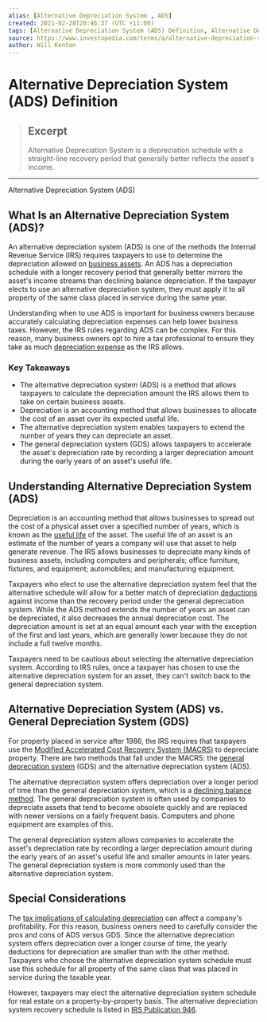 ```yaml
---
alias: [Alternative Depreciation System , ADS]
created: 2021-02-28T20:46:37 (UTC +11:00)
tags: [Alternative Depreciation System (ADS) Definition, Alternative Depreciation System (ADS)]
source: https://www.investopedia.com/terms/a/alternative-depreciation-system.asp
author: Will Kenton
---
```


# Alternative Depreciation System (ADS) Definition

> ## Excerpt
> Alternative Depreciation System is a depreciation schedule with a straight-line recovery period that generally better reflects the asset's income.

---

Alternative Depreciation System (ADS)
## What Is an Alternative Depreciation System (ADS)?

An alternative depreciation system (ADS) is one of the methods the Internal Revenue Service (IRS) requires taxpayers to use to determine the depreciation allowed on [business assets](https://www.investopedia.com/terms/b/business-asset.asp). An ADS has a depreciation schedule with a longer recovery period that generally better mirrors the asset's income streams than declining balance depreciation. If the taxpayer elects to use an alternative depreciation system, they must apply it to all property of the same class placed in service during the same year.

Understanding when to use ADS is important for business owners because accurately calculating depreciation expenses can help lower business taxes. However, the IRS rules regarding ADS can be complex. For this reason, many business owners opt to hire a tax professional to ensure they take as much [depreciation expense](https://www.investopedia.com/terms/d/depreciation.asp) as the IRS allows.

### Key Takeaways

-   The alternative depreciation system (ADS) is a method that allows taxpayers to calculate the depreciation amount the IRS allows them to take on certain business assets.
-   Depreciation is an accounting method that allows businesses to allocate the cost of an asset over its expected useful life.
-   The alternative depreciation system enables taxpayers to extend the number of years they can depreciate an asset.
-   The general depreciation system (GDS) allows taxpayers to accelerate the asset's depreciation rate by recording a larger depreciation amount during the early years of an asset's useful life.

## Understanding Alternative Depreciation System (ADS)

Depreciation is an accounting method that allows businesses to spread out the cost of a physical asset over a specified number of years, which is known as the [useful life](https://www.investopedia.com/terms/u/usefullife.asp) of the asset. The useful life of an asset is an estimate of the number of years a company will use that asset to help generate revenue. The IRS allows businesses to depreciate many kinds of business assets, including computers and peripherals; office furniture, fixtures, and equipment; automobiles; and manufacturing equipment.

Taxpayers who elect to use the alternative depreciation system feel that the alternative schedule will allow for a better match of depreciation [deductions](https://www.investopedia.com/terms/d/deduction.asp) against income than the recovery period under the general depreciation system. While the ADS method extends the number of years an asset can be depreciated, it also decreases the annual depreciation cost. The depreciation amount is set at an equal amount each year with the exception of the first and last years, which are generally lower because they do not include a full twelve months.

Taxpayers need to be cautious about selecting the alternative depreciation system. According to IRS rules, once a taxpayer has chosen to use the alternative depreciation system for an asset, they can't switch back to the general depreciation system.

## Alternative Depreciation System (ADS) vs. General Depreciation System (GDS)

For property placed in service after 1986, the IRS requires that taxpayers use the [Modified Accelerated Cost Recovery System (MACRS)](https://www.investopedia.com/terms/m/macrs.asp) to depreciate property. There are two methods that fall under the MACRS: the [general depreciation system](https://www.investopedia.com/terms/g/generaldepreciationsystem.asp) (GDS) and the alternative depreciation system (ADS).

The alternative depreciation system offers depreciation over a longer period of time than the general depreciation system, which is a [declining balance method](https://www.investopedia.com/terms/d/decliningbalancemethod.asp). The general depreciation system is often used by companies to depreciate assets that tend to become obsolete quickly and are replaced with newer versions on a fairly frequent basis. Computers and phone equipment are examples of this.

The general depreciation system allows companies to accelerate the asset's depreciation rate by recording a larger depreciation amount during the early years of an asset's useful life and smaller amounts in later years. The general depreciation system is more commonly used than the alternative depreciation system.

## Special Considerations

The [tax implications of calculating depreciation](https://www.investopedia.com/ask/answers/031815/what-tax-impact-calculating-depreciation.asp) can affect a company's profitability. For this reason, business owners need to carefully consider the pros and cons of ADS versus GDS. Since the alternative depreciation system offers depreciation over a longer course of time, the yearly deductions for depreciation are smaller than with the other method. Taxpayers who choose the alternative depreciation system schedule must use this schedule for all property of the same class that was placed in service during the taxable year.

However, taxpayers may elect the alternative depreciation system schedule for real estate on a property-by-property basis. The alternative depreciation system recovery schedule is listed in [IRS Publication 946](https://www.irs.gov/publications/p946).
